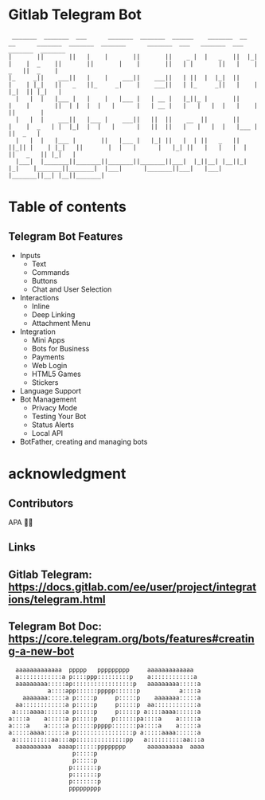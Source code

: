 # Gitlab Telegram Bot
```
 _______  _______  ___      _______  _______  ______    _______  __   __      _______  _______  _______      _______  ___   _______  ___      _______  _______ 
|       ||       ||   |    |       ||       ||    _ |  |   _   ||  |_|  |    |  _    ||       ||       |    |       ||   | |       ||   |    |   _   ||  _    |
|_     _||    ___||   |    |    ___||    ___||   | ||  |  |_|  ||       |    | |_|   ||   _   ||_     _|    |    ___||   | |_     _||   |    |  |_|  || |_|   |
  |   |  |   |___ |   |    |   |___ |   | __ |   |_||_ |       ||       |    |       ||  | |  |  |   |      |   | __ |   |   |   |  |   |    |       ||       |
  |   |  |    ___||   |___ |    ___||   ||  ||    __  ||       ||       |    |  _   | |  |_|  |  |   |      |   ||  ||   |   |   |  |   |___ |       ||  _   | 
  |   |  |   |___ |       ||   |___ |   |_| ||   |  | ||   _   || ||_|| |    | |_|   ||       |  |   |      |   |_| ||   |   |   |  |       ||   _   || |_|   |
  |___|  |_______||_______||_______||_______||___|  |_||__| |__||_|   |_|    |_______||_______|  |___|      |_______||___|   |___|  |_______||__| |__||_______|
```
# Table of contents

## Telegram Bot Features
- Inputs
  - Text
  - Commands
  - Buttons
  - Chat and User Selection
- Interactions
  - Inline
  - Deep Linking
  - Attachment Menu
- Integration
  - Mini Apps
  - Bots for Business
  - Payments
  - Web Login
  - HTML5 Games
  - Stickers
- Language Support
- Bot Management
  - Privacy Mode
  - Testing Your Bot
  - Status Alerts
  - Local API
- BotFather, creating and managing bots


# acknowledgment
## Contributors

APA 🖖🏻

## Links
Gitlab Telegram: https://docs.gitlab.com/ee/user/project/integrations/telegram.html
---
Telegram Bot Doc: https://core.telegram.org/bots/features#creating-a-new-bot
---

```                                                                                                       
  aaaaaaaaaaaaa  ppppp   ppppppppp     aaaaaaaaaaaaa   
  a::::::::::::a p::::ppp:::::::::p    a::::::::::::a  
  aaaaaaaaa:::::ap:::::::::::::::::p   aaaaaaaaa:::::a 
           a::::app::::::ppppp::::::p           a::::a 
    aaaaaaa:::::a p:::::p     p:::::p    aaaaaaa:::::a 
  aa::::::::::::a p:::::p     p:::::p  aa::::::::::::a 
 a::::aaaa::::::a p:::::p     p:::::p a::::aaaa::::::a 
a::::a    a:::::a p:::::p    p::::::pa::::a    a:::::a 
a::::a    a:::::a p:::::ppppp:::::::pa::::a    a:::::a 
a:::::aaaa::::::a p::::::::::::::::p a:::::aaaa::::::a 
 a::::::::::aa:::ap::::::::::::::pp   a::::::::::aa:::a
  aaaaaaaaaa  aaaap::::::pppppppp      aaaaaaaaaa  aaaa
                  p:::::p                              
                  p:::::p                              
                 p:::::::p                             
                 p:::::::p                             
                 p:::::::p                             
                 ppppppppp                             
                                                       
```
